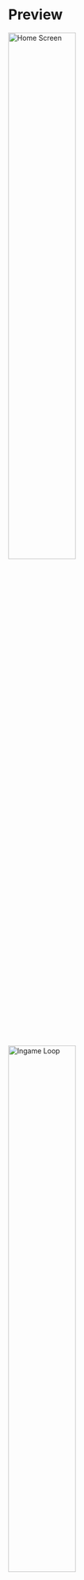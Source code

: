 # Preview
  <img src="https://github.com/user-attachments/assets/f1c65531-db48-4752-b244-85d27e680d0e" alt="Home Screen" width="52%" />
  <img src="https://github.com/user-attachments/assets/07d34059-9eca-4762-9332-bb52d980878c" alt="Ingame Loop" width="52%" />
  <img src="https://github.com/user-attachments/assets/d9eac549-3c7c-4bed-8d03-8f9533de5ae3" alt="Ingame Boss GIF" width="52%" />


